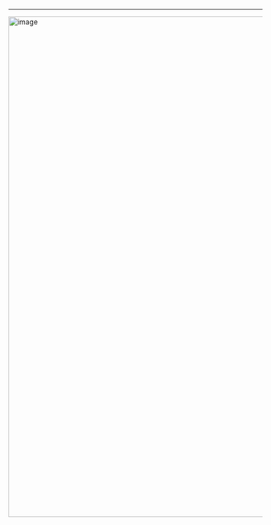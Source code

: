 ---
<img width="990" alt="image" src="https://github.com/user-attachments/assets/7721a419-a7d9-4047-90a8-009ee59500fc"/>

